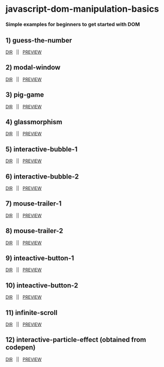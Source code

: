 # javascript-dom-manipulation-basics
### Simple  examples for beginners to get started with DOM

## 1) guess-the-number
[DIR](https://github.com/onion-milkshake/javascript-dom-manipulation-basics/tree/main/guess-the-number) &nbsp; || &nbsp; [PREVIEW](https://guess-the-number-onion.netlify.app/)

## 2) modal-window
[DIR](https://github.com/onion-milkshake/javascript-dom-manipulation-basics/tree/main/modal-window) &nbsp; || &nbsp; [PREVIEW](https://modal-window-view.netlify.app/)

## 3) pig-game
[DIR](https://github.com/onion-milkshake/javascript-dom-manipulation-basics/tree/main/pig-game) &nbsp; || &nbsp; [PREVIEW](https://pig-game-onion.netlify.app/)

## 4) glassmorphism
[DIR](https://github.com/onion-milkshake/javascript-dom-manipulation-basics/tree/main/glassmorphism) &nbsp; || &nbsp; [PREVIEW](https://glassmorphism-onion.netlify.app/)

## 5) interactive-bubble-1
[DIR](https://github.com/onion-milkshake/javascript-dom-manipulation-basics/tree/main/interactive-bubble-1) &nbsp; || &nbsp; [PREVIEW](https://interactive-bubble-1.netlify.app/)

## 6) interactive-bubble-2
[DIR](https://github.com/onion-milkshake/javascript-dom-manipulation-basics/tree/main/interactive-bubble-2) &nbsp; || &nbsp; [PREVIEW](https://interactive-bubble-2.netlify.app/)

## 7) mouse-trailer-1
[DIR](https://github.com/onion-milkshake/javascript-dom-manipulation-basics/tree/main/mouse-trailer-1) &nbsp; || &nbsp; [PREVIEW](https://mouse-trailer-1.netlify.app/)

## 8) mouse-trailer-2
[DIR](https://github.com/onion-milkshake/javascript-dom-manipulation-basics/tree/main/mouse-trailer-2) &nbsp; || &nbsp; [PREVIEW](https://mouse-trailer-2.netlify.app/)

## 9) inteactive-button-1
[DIR](https://github.com/onion-milkshake/javascript-dom-manipulation-basics/tree/main/interactive-button-1) &nbsp; || &nbsp; [PREVIEW](https://interactive-button-1.netlify.app/)

## 10) inteactive-button-2
[DIR](#) &nbsp; || &nbsp; [PREVIEW](https://interactive-button-2.netlify.app/)

## 11) infinite-scroll
[DIR](https://github.com/onion-milkshake/javascript-dom-manipulation-basics/tree/main/infinite-scroll) &nbsp; || &nbsp; [PREVIEW](https://infinite-scroll-onion.netlify.app/)

## 12) interactive-particle-effect (obtained from codepen)
[DIR](https://github.com/onion-milkshake/javascript-dom-manipulation-basics/tree/main/interactive-particle-effect) &nbsp; || &nbsp; [PREVIEW](https://cosmic-sopapillas-a19f16.netlify.app/)


